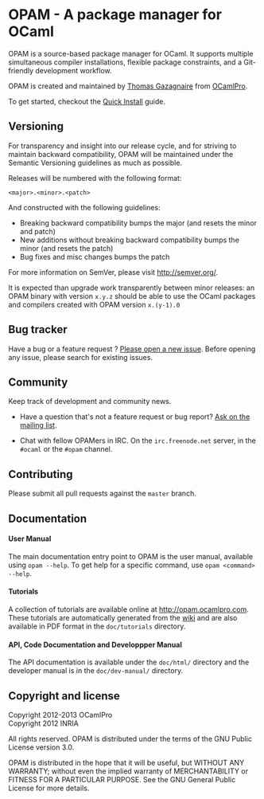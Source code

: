 # OPAM - A package manager for OCaml

OPAM is a source-based package manager for OCaml. It supports multiple simultaneous
compiler installations, flexible package constraints, and a Git-friendly development
workflow.

OPAM is created and maintained by [Thomas Gazagnaire](https://github.com/samoht) from 
[OCamlPro](http://www.ocamlpro.com).

To get started, checkout the [Quick
Install](http://opam.ocamlpro.com/doc/Quick_Install.html) guide.

## Versioning

For transparency and insight into our release cycle, and for striving
to maintain backward compatibility, OPAM will be maintained under
the Semantic Versioning guidelines as much as possible.

Releases will be numbered with the following format:

```
<major>.<minor>.<patch>
```

And constructed with the following guidelines:

* Breaking backward compatibility bumps the major (and resets the minor and patch)
* New additions without breaking backward compatibility bumps the minor (and resets the patch)
* Bug fixes and misc changes bumps the patch

For more information on SemVer, please visit http://semver.org/.

It is expected than upgrade work transparently between minor releases:
an OPAM binary with version `x.y.z` should be able to use the OCaml
packages and compilers created with OPAM version `x.(y-1).0`

## Bug tracker

Have a bug or a feature request ?
[Please open a new issue](https://github.com/OCamlPro/opam/issues).
Before opening any issue, please search for existing issues.

## Community

Keep track of development and community news.

* Have a question that's not a feature request or bug report?
  [Ask on the mailing list](http://lists.ocaml.org/listinfo/infrastructure).

* Chat with fellow OPAMers in IRC. On the `irc.freenode.net` server,
  in the `#ocaml` or the `#opam` channel.

## Contributing

Please submit all pull requests against the `master` branch.

## Documentation

#### User Manual

The main documentation entry point to OPAM is the user manual,
available using `opam --help`. To get help for a specific command, use
`opam <command> --help`.

#### Tutorials

A collection of tutorials are available online at http://opam.ocamlpro.com.
These tutorials are automatically generated from the
[wiki](https://github.com/OCamlPro/opam/wiki/_pages) and
are also available in PDF format in the `doc/tutorials` directory.

#### API, Code Documentation and Developpper Manual

The API documentation is available under the `doc/html/` directory and
the developer manual is in the `doc/dev-manual/` directory.

## Copyright and license

Copyright 2012-2013 OCamlPro  
Copyright 2012 INRIA

All rights reserved. OPAM is distributed under the terms of
the GNU Public License version 3.0.

OPAM is distributed in the hope that it will be useful,
but WITHOUT ANY WARRANTY; without even the implied warranty of
MERCHANTABILITY or FITNESS FOR A PARTICULAR PURPOSE.  See the
GNU General Public License for more details.

